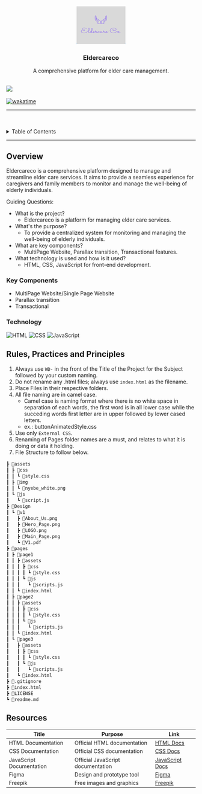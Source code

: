 <a name="readme-top">

<br/>

<br />
<div align="center">
  <a href="https://github.com/your-github-username/">
    <img src="./Design/v1/LOGO.png" alt="Eldercareco" width="130" height="100">
  </a>
  <h3 align="center">Eldercareco</h3>
</div>
<div align="center">
  A comprehensive platform for elder care management.
</div>

<br />

<!-- TODO: Change the zyx-0314 into your github username  -->
<!-- TODO: Change the WD-Template-Project into the same name of your folder -->
![](https://visit-counter.vercel.app/counter.png?page=zyx-0314/WD-Template-Project)

[![wakatime](https://wakatime.com/badge/user/018dd99a-4985-4f98-8216-6ca6fe2ce0f8/project/63501637-9a31-42f0-960d-4d0ab47977f8.svg)](https://wakatime.com/badge/user/018dd99a-4985-4f98-8216-6ca6fe2ce0f8/project/63501637-9a31-42f0-960d-4d0ab47977f8)

---

<br />
<br />

<!-- TODO: If you want to add more layers for your readme -->
<details>
  <summary>Table of Contents</summary>
  <ol>
    <li>
      <a href="#overview">Overview</a>
      <ol>
        <li>
          <a href="#key-components">Key Components</a>
        </li>
        <li>
          <a href="#technology">Technology</a>
        </li>
      </ol>
    </li>
    <li>
      <a href="#rule,-practices-and-principles">Rules, Practices and Principles</a>
    </li>
    <li>
      <a href="#resources">Resources</a>
    </li>
  </ol>
</details>

---

## Overview

Eldercareco is a comprehensive platform designed to manage and streamline elder care services. It aims to provide a seamless experience for caregivers and family members to monitor and manage the well-being of elderly individuals.

Guiding Questions:
- What is the project?
  - Eldercareco is a platform for managing elder care services.
- What's the purpose?
  - To provide a centralized system for monitoring and managing the well-being of elderly individuals.
- What are key components?
  - MultiPage Website, Parallax transition, Transactional features.
- What technology is used and how is it used?
  - HTML, CSS, JavaScript for front-end development.

### Key Components
<!-- TODO: List of Key Components -->
<!-- The following are just sample -->
- MultiPage Website/Single Page Website
- Parallax transition
- Transactional

### Technology
<!-- TODO: List of Technology Used -->
![HTML](https://img.shields.io/badge/HTML-E34F26?style=for-the-badge&logo=html5&logoColor=white)
![CSS](https://img.shields.io/badge/CSS-1572B6?style=for-the-badge&logo=css3&logoColor=white)
![JavaScript](https://img.shields.io/badge/JavaScript-F7DF1E?style=for-the-badge&logo=javascript&logoColor=white)

## Rules, Practices and Principles
1. Always use `WD-` in the front of the Title of the Project for the Subject followed by your custom naming.
2. Do not rename any .html files; always use `index.html` as the filename.
3. Place Files in their respective folders.
4. All file naming are in camel case.
   - Camel case is naming format where there is no white space in separation of each words, the first word is in all lower case while the succeding words first letter are in upper followed by lower cased letters.
   - ex.: buttonAnimatedStyle.css
5. Use only `External CSS`.
6. Renaming of Pages folder names are a must, and relates to what it is doing or data it holding.
7. File Structure to follow below.

```
┣ 📂assets
┃ ┣ 📂css
┃ ┃ ┗ 📜style.css
┃ ┣ 📂img
┃ ┃ ┗ 📜nyebe_white.png
┃ ┗ 📂js
┃   ┗ 📜script.js
┣ 📂Design
┃ ┗ 📂v1
┃   ┣ 📜About_Us.png
┃   ┣ 📜Hero_Page.png
┃   ┣ 📜LOGO.png
┃   ┣ 📜Main_Page.png
┃   ┗ 📜V1.pdf
┣ 📂pages
┃ ┣ 📂page1
┃ ┃ ┣ 📂assets
┃ ┃ ┃ ┣ 📂css
┃ ┃ ┃ ┃ ┗ 📜style.css
┃ ┃ ┃ ┗ 📂js
┃ ┃ ┃   ┗ 📜scripts.js
┃ ┃ ┗ 📜index.html
┃ ┣ 📂page2
┃ ┃ ┣ 📂assets
┃ ┃ ┃ ┣ 📂css
┃ ┃ ┃ ┃ ┗ 📜style.css
┃ ┃ ┃ ┗ 📂js
┃ ┃ ┃   ┗ 📜scripts.js
┃ ┃ ┗ 📜index.html
┃ ┗ 📂page3
┃   ┣ 📂assets
┃   ┃ ┣ 📂css
┃   ┃ ┃ ┗ 📜style.css
┃   ┃ ┗ 📂js
┃   ┃   ┗ 📜scripts.js
┃   ┗ 📜index.html
┣ 📜.gitignore
┣ 📜index.html
┣ 📜LICENSE
┗ 📜readme.md
```

## Resources

| Title | Purpose | Link |
|-|-|-|
| HTML Documentation | Official HTML documentation | [HTML Docs](https://developer.mozilla.org/en-US/docs/Web/HTML) |
| CSS Documentation | Official CSS documentation | [CSS Docs](https://developer.mozilla.org/en-US/docs/Web/CSS) |
| JavaScript Documentation | Official JavaScript documentation | [JavaScript Docs](https://developer.mozilla.org/en-US/docs/Web/JavaScript) |
| Figma | Design and prototype tool | [Figma](https://www.figma.com/design/0mDkc8Pw1GTQ3On49MDFsy/Untitled?node-id=9-2&t=exyNne46f8J5wXS9-1) |
| Freepik | Free images and graphics | [Freepik](https://www.freepik.com) |